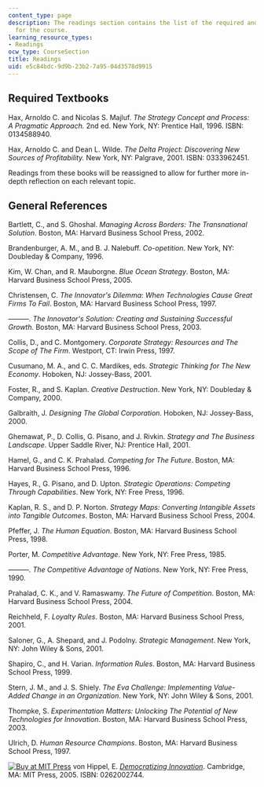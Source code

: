 ```yaml
---
content_type: page
description: The readings section contains the list of the required and general references
  for the course.
learning_resource_types:
- Readings
ocw_type: CourseSection
title: Readings
uid: e5c84bdc-9d9b-23b2-7a95-04d3578d9915
---
```


Required Textbooks
------------------

Hax, Arnoldo C. and Nicolas S. Majluf. _The Strategy Concept and Process: A Pragmatic Approach._ 2nd ed. New York, NY: Prentice Hall, 1996. ISBN: 0134588940.

Hax, Arnoldo C. and Dean L. Wilde. _The Delta Project: Discovering New Sources of Profitability._ New York, NY: Palgrave, 2001. ISBN: 0333962451.

Readings from these books will be reassigned to allow for further more in-depth reflection on each relevant topic.

General References
------------------

Bartlett, C., and S. Ghoshal. _Managing Across Borders: The Transnational Solution_. Boston, MA: Harvard Business School Press, 2002.

Brandenburger, A. M., and B. J. Nalebuff. _Co-opetition_. New York, NY: Doubleday & Company, 1996.

Kim, W. Chan, and R. Mauborgne. _Blue Ocean Strategy_. Boston, MA: Harvard Business School Press, 2005.

Christensen, C. _The Innovator's Dilemma: When Technologies Cause Great Firms To Fail_. Boston, MA: Harvard Business School Press, 1997.

———. _The Innovator's Solution: Creating and Sustaining Successful Growth._ Boston, MA: Harvard Business School Press, 2003.

Collis, D., and C. Montgomery. _Corporate Strategy: Resources and The Scope of The Firm_. Westport, CT: Irwin Press, 1997.

Cusumano, M. A., and C. C. Mardikes, eds. _Strategic Thinking for The New Economy_. Hoboken, NJ: Jossey-Bass, 2001.

Foster, R., and S. Kaplan. _Creative Destruction_. New York, NY: Doubleday & Company, 2000.

Galbraith, J. _Designing The Global Corporation_. Hoboken, NJ: Jossey-Bass, 2000.

Ghemawat, P., D. Collis, G. Pisano, and J. Rivkin. _Strategy and The Business Landscape_. Upper Saddle River, NJ: Prentice Hall, 2001.

Hamel, G., and C. K. Prahalad. _Competing for The Future_. Boston, MA: Harvard Business School Press, 1996.

Hayes, R., G. Pisano, and D. Upton. _Strategic Operations: Competing Through Capabilities_. New York, NY: Free Press, 1996.

Kaplan, R. S., and D. P. Norton. _Strategy Maps: Converting Intangible Assets into Tangible Outcomes_. Boston, MA: Harvard Business School Press, 2004.

Pfeffer, J. _The Human Equation_. Boston, MA: Harvard Business School Press, 1998.

Porter, M. _Competitive Advantage_. New York, NY: Free Press, 1985.

———. _The Competitive Advantage of Nations_. New York, NY: Free Press, 1990.

Prahalad, C. K., and V. Ramaswamy. _The Future of Competition_. Boston, MA: Harvard Business School Press, 2004.

Reichheld, F. _Loyalty Rules_. Boston, MA: Harvard Business School Press, 2001.

Saloner, G., A. Shepard, and J. Podolny. _Strategic Management_. New York, NY: John Wiley & Sons, 2001.

Shapiro, C., and H. Varian. _Information Rules_. Boston, MA: Harvard Business School Press, 1999.

Stern, J. M., and J. S. Shiely. _The Eva Challenge: Implementing Value-Added Change in an Organization_. New York, NY: John Wiley & Sons, 2001.

Thompke, S. _Experimentation Matters: Unlocking The Potential of New Technologies for Innovation_. Boston, MA: Harvard Business School Press, 2003.

Ulrich, D. _Human Resource Champions_. Boston, MA: Harvard Business School Press, 1997.

[![Buy at MIT Press](/images/mp_logo.gif)](https://mitpress.mit.edu/books/democratizing-innovation) von Hippel, E. [_Democratizing Innovation_](https://mitpress.mit.edu/books/democratizing-innovation). Cambridge, MA: MIT Press, 2005. ISBN: 0262002744.